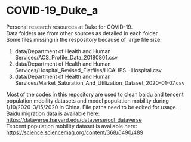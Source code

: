 # COVID-19_Duke_a
Personal research resources at Duke for COVID-19. <br>
Data folders are from other sources as detailed in each folder. <br>
Some files missing in the respository because of large file size:
1. data/Department of Health and Human Services/ACS_Profile_Data_20180801.csv
2. data/Department of Health and Human Services/Hospital_Revised_Flatfiles/HCAHPS - Hospital.csv
3. data/Department of Health and Human Services/Market_Saturation_And_Utilization_Dataset_2020-01-07.csv

Most of the codes in this repository are used to clean baidu and tencent population mobility datasets and model population mobility during 1/10/2020-3/15/2020 in China. File paths need to be edited for usage. <br>
Baidu migration data is available here: https://dataverse.harvard.edu/dataverse/cdl_dataverse <br>
Tencent population mobility dataset is available here: https://science.sciencemag.org/content/368/6490/489
